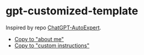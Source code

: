 # gpt-customized-template

Inspired by repo [ChatGPT-AutoExpert](https://github.com/spdustin/ChatGPT-AutoExpert).

- [Copy to "about me"](https://raw.githubusercontent.com/why-q/gpt-customized-template/main/extra_info.md)
- [Copy to "custom instructions"](https://raw.githubusercontent.com/why-q/gpt-customized-template/main/response_hint.md)
